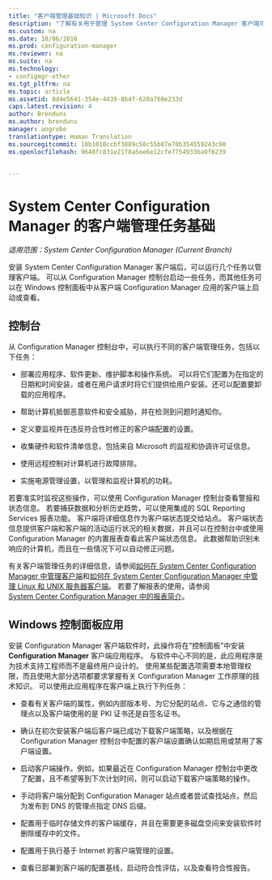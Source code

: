 ```yaml
---
title: "客户端管理基础知识 | Microsoft Docs"
description: "了解有关用于管理 System Center Configuration Manager 客户端可运行的任务的详细信息。"
ms.custom: na
ms.date: 10/06/2016
ms.prod: configuration-manager
ms.reviewer: na
ms.suite: na
ms.technology:
- configmgr-other
ms.tgt_pltfrm: na
ms.topic: article
ms.assetid: 8d4e5641-354e-4439-8b4f-620a760e233d
caps.latest.revision: 4
author: Brenduns
ms.author: brenduns
manager: angrobe
translationtype: Human Translation
ms.sourcegitcommit: 10b1010ccbf3889c58c55b87e70b354559243c90
ms.openlocfilehash: 9648fc831e21f8a5ee6e12cfe7754933ba9f6239


---
```

# <a name="fundamentals-of-client-management-tasks-for-system-center-configuration-manager"></a>System Center Configuration Manager 的客户端管理任务基础

*适用范围：System Center Configuration Manager (Current Branch)*

安装 System Center Configuration Manager 客户端后，可以运行几个任务以管理客户端。  可以从 Configuration Manager 控制台启动一些任务，而其他任务可以在 Windows 控制面板中从客户端 Configuration Manager 应用的客户端上启动或查看。  

## <a name="the-console"></a>控制台  
 从 Configuration Manager 控制台中，可以执行不同的客户端管理任务，包括以下任务：  

-   部署应用程序、软件更新、维护脚本和操作系统。 可以将它们配置为在指定的日期和时间安装，或者在用户请求时将它们提供给用户安装。还可以配置要卸载的应用程序。  

-   帮助计算机抵御恶意软件和安全威胁，并在检测到问题时通知你。  

-   定义要监视并在违反符合性时修正的客户端配置的设置。  

-   收集硬件和软件清单信息，包括来自 Microsoft 的监视和协调许可证信息。  

-   使用远程控制对计算机进行故障排除。  

-   实施电源管理设置，以管理和监视计算机的功耗。  

若要准实时监视这些操作，可以使用 Configuration Manager 控制台查看警报和状态信息。 若要捕获数据和分析历史趋势，可以使用集成的 SQL Reporting Services 报表功能。  客户端将详细信息作为客户端状态提交给站点。  客户端状态信息提供客户端和客户端的活动运行状况的相关数据，并且可以在控制台中或使用 Configuration Manager 的内置报表查看此客户端状态信息。 此数据帮助识别未响应的计算机，而且在一些情况下可以自动修正问题。  

 有关客户端管理任务的详细信息，请参阅[如何在 System Center Configuration Manager 中管理客户端](../../core/clients/manage/manage-clients.md)和[如何在 System Center Configuration Manager 中管理 Linux 和 UNIX 服务器客户端](../../core/clients/manage/manage-clients-for-linux-and-unix-servers.md)。 若要了解报表的使用，请参阅   
            [System Center Configuration Manager 中的报表简介](../../core/servers/manage/introduction-to-reporting.md)。  

## <a name="the-windows-control-panel-app"></a>Windows 控制面板应用  
 安装 Configuration Manager 客户端软件时，此操作将在“控制面板”中安装 **Configuration Manager** 客户端应用程序。 与软件中心不同的是，此应用程序是为技术支持工程师而不是最终用户设计的。 使用某些配置选项需要本地管理权限，而且使用大部分选项都要求掌握有关 Configuration Manager 工作原理的技术知识。 可以使用此应用程序在客户端上执行下列任务：  

-   查看有关客户端的属性，例如内部版本号、为它分配的站点、它与之通信的管理点以及客户端使用的是 PKI 证书还是自签名证书。  

-   确认在初次安装客户端后客户端已成功下载客户端策略，以及根据在 Configuration Manager 控制台中配置的客户端设置确认如期启用或禁用了客户端设置。  

-   启动客户端操作。例如，如果最近在 Configuration Manager 控制台中更改了配置，且不希望等到下次计划时间，则可以启动下载客户端策略的操作。  

-   手动将客户端分配到 Configuration Manager 站点或者尝试查找站点，然后为发布到 DNS 的管理点指定 DNS 后缀。  

-   配置用于临时存储文件的客户端缓存，并且在需要更多磁盘空间来安装软件时删除缓存中的文件。  

-   配置用于执行基于 Internet 的客户端管理的设置。  

-   查看已部署到客户端的配置基线，启动符合性评估，以及查看符合性报告。  



<!--HONumber=Dec16_HO3-->


